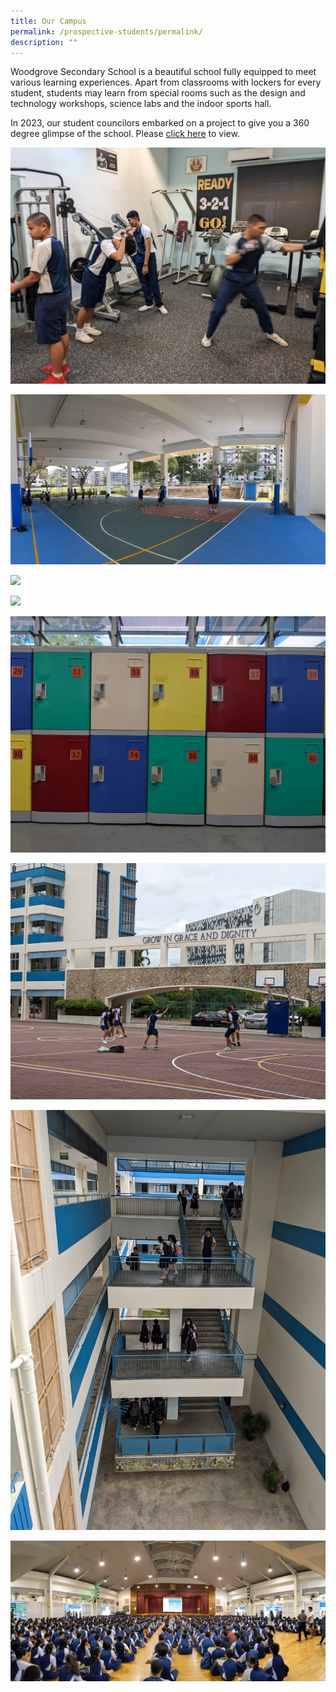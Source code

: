 ```yaml
---
title: Our Campus
permalink: /prospective-students/permalink/
description: ""
---
```

Woodgrove Secondary School is a beautiful school fully equipped to meet various learning experiences. Apart from classrooms with lockers for every student, students may learn from special rooms such as the design and technology workshops, science labs and the indoor sports hall. 

In 2023, our student councilors embarked on a project to give you a 360 degree glimpse of the school. Please  [click here](https://app.lapentor.com/sphere/draft-1-1690001139?scene=64bb57c048eb7a3a960a2fc2) to view.

![](/images/Our%20Campus/pxl_20220920_230549821.jpg)

![](/images/Our%20Campus/pxl_20220921_061304065.jpg)

![](/images/Our%20Campus/pxl_20220921_060837786.jpg)

![](/images/Our%20Campus/pxl_20220921_060606569.jpg)

![](/images/Our%20Campus/pxl_20220922_043957102.jpg)

![](/images/Our%20Campus/pxl_20220922_063231158.jpg)

![](/images/Our%20Campus/pxl_20220922_075047268.jpg)

![](/images/Our%20Campus/pxl_20220925_233644193.jpg)